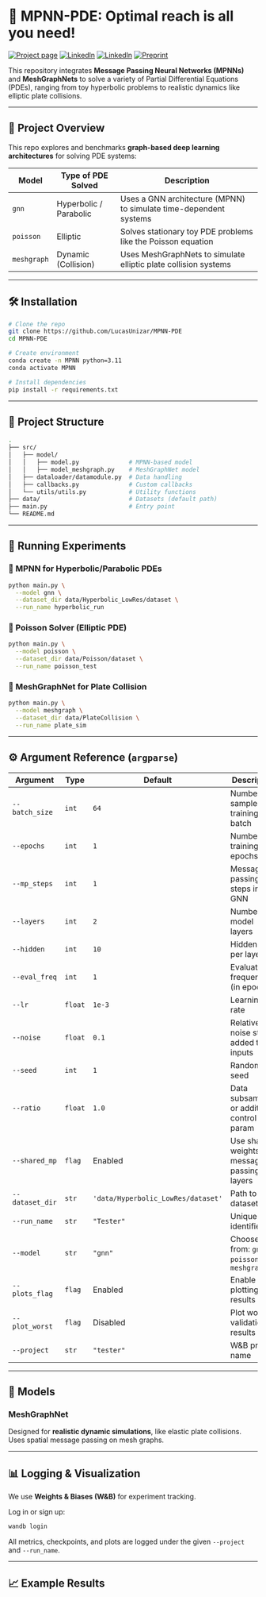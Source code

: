 # 🧠 MPNN-PDE: Optimal reach is all you need!

[![Project page](https://img.shields.io/badge/-Project%20page-green)](https://eniachair.unizar.es/)
[![Linkedln](https://img.shields.io/badge/-Linkdln%20Mikel-blue)](https://www.linkedin.com/in/mikel-m-iparraguirre-80196b13b/)
[![Linkedln](https://img.shields.io/badge/-Linkdln%20Lucas-blue)](https://www.linkedin.com/in/lucas-tesan-ingbiozar/)
[![Preprint](https://img.shields.io/badge/-Paper-red)]()


This repository integrates **Message Passing Neural Networks (MPNNs)** and **MeshGraphNets** to solve a variety of Partial Differential Equations (PDEs), ranging from toy hyperbolic problems to realistic dynamics like elliptic plate collisions.

---

## 🚀 Project Overview

This repo explores and benchmarks **graph-based deep learning architectures** for solving PDE systems:

| Model        | Type of PDE Solved     | Description |
|--------------|------------------------|-------------|
| `gnn`        | Hyperbolic / Parabolic | Uses a GNN architecture (MPNN) to simulate time-dependent systems |
| `poisson`    | Elliptic               | Solves stationary toy PDE problems like the Poisson equation |
| `meshgraph`  | Dynamic (Collision)    | Uses MeshGraphNets to simulate elliptic plate collision systems |

---

## 🛠️ Installation

```bash
# Clone the repo
git clone https://github.com/LucasUnizar/MPNN-PDE
cd MPNN-PDE

# Create environment
conda create -n MPNN python=3.11
conda activate MPNN

# Install dependencies
pip install -r requirements.txt
```

---

## 📂 Project Structure

```bash
.
├── src/
│   ├── model/
│   │   ├── model.py              # MPNN-based model
│   │   ├── model_meshgraph.py    # MeshGraphNet model
│   ├── dataloader/datamodule.py  # Data handling
│   ├── callbacks.py              # Custom callbacks
│   └── utils/utils.py            # Utility functions
├── data/                         # Datasets (default path)
├── main.py                       # Entry point
└── README.md
```

---

## 🧪 Running Experiments

### 🔹 MPNN for Hyperbolic/Parabolic PDEs

```bash
python main.py \
  --model gnn \
  --dataset_dir data/Hyperbolic_LowRes/dataset \
  --run_name hyperbolic_run
```

### 🔹 Poisson Solver (Elliptic PDE)

```bash
python main.py \
  --model poisson \
  --dataset_dir data/Poisson/dataset \
  --run_name poisson_test
```

### 🔹 MeshGraphNet for Plate Collision

```bash
python main.py \
  --model meshgraph \
  --dataset_dir data/PlateCollision \
  --run_name plate_sim
```

---

## ⚙️ Argument Reference (`argparse`)

| Argument | Type | Default | Description |
|----------|------|---------|-------------|
| `--batch_size` | `int` | `64` | Number of samples per training batch |
| `--epochs` | `int` | `1` | Number of training epochs |
| `--mp_steps` | `int` | `1` | Message-passing steps in GNN |
| `--layers` | `int` | `2` | Number of model layers |
| `--hidden` | `int` | `10` | Hidden units per layer |
| `--eval_freq` | `int` | `1` | Evaluation frequency (in epochs) |
| `--lr` | `float` | `1e-3` | Learning rate |
| `--noise` | `float` | `0.1` | Relative noise std added to inputs |
| `--seed` | `int` | `1` | Random seed |
| `--ratio` | `float` | `1.0` | Data subsampling or additional control param |
| `--shared_mp` | `flag` | Enabled | Use shared weights for message-passing layers |
| `--dataset_dir` | `str` | `'data/Hyperbolic_LowRes/dataset'` | Path to dataset |
| `--run_name` | `str` | `"Tester"` | Unique run identifier |
| `--model` | `str` | `"gnn"` | Choose from: `gnn`, `poisson`, `meshgraph` |
| `--plots_flag` | `flag` | Enabled | Enable plotting of results |
| `--plot_worst` | `flag` | Disabled | Plot worst validation results |
| `--project` | `str` | `"tester"` | W&B project name |

---

## 🧠 Models


### MeshGraphNet
Designed for **realistic dynamic simulations**, like elastic plate collisions. Uses spatial message passing on mesh graphs.

---

## 📊 Logging & Visualization

We use **Weights & Biases (W&B)** for experiment tracking.

Log in or sign up:

```bash
wandb login
```

All metrics, checkpoints, and plots are logged under the given `--project` and `--run_name`.

---

## 📈 Example Results



